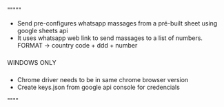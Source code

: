 """""

- Send pre-configures whatsapp massages from a pré-built sheet using google sheets api
- It uses whatsapp web link to send massages to a list of numbers. FORMAT -> country code + ddd + number
###
WINDOWS ONLY
###
- Chrome driver needs to be in same chrome browser version
- Create keys.json from google api console for credencials

""""



